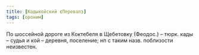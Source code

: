 ```yaml
---
title: [Кадыкойский ❮Перевал❯]
tags: [ороним]
---
```


По шоссейной дороге из Коктебеля в Щебетовку (Феодос.) – тюрк. кады – судья и
кой – деревня, поселение; нп с таким назв. поблизости неизвестен.
